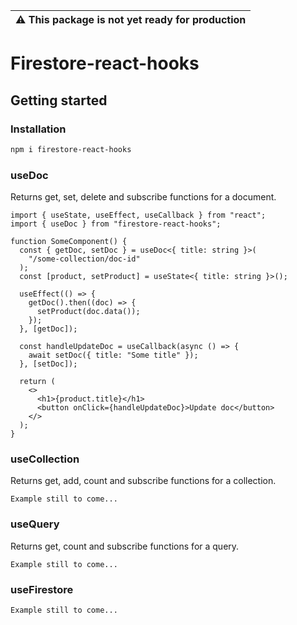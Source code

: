 | :warning: **This package is not yet ready for production** |
| ---------------------------------------------------------- |

# Firestore-react-hooks

## Getting started

### Installation

```bash
npm i firestore-react-hooks
```

### useDoc

Returns get, set, delete and subscribe functions for a document.

```tsx
import { useState, useEffect, useCallback } from "react";
import { useDoc } from "firestore-react-hooks";

function SomeComponent() {
  const { getDoc, setDoc } = useDoc<{ title: string }>(
    "/some-collection/doc-id"
  );
  const [product, setProduct] = useState<{ title: string }>();

  useEffect(() => {
    getDoc().then((doc) => {
      setProduct(doc.data());
    });
  }, [getDoc]);

  const handleUpdateDoc = useCallback(async () => {
    await setDoc({ title: "Some title" });
  }, [setDoc]);

  return (
    <>
      <h1>{product.title}</h1>
      <button onClick={handleUpdateDoc}>Update doc</button>
    </>
  );
}
```

### useCollection

Returns get, add, count and subscribe functions for a collection.

```
Example still to come...
```

### useQuery

Returns get, count and subscribe functions for a query.

```
Example still to come...
```

### useFirestore

```
Example still to come...
```
